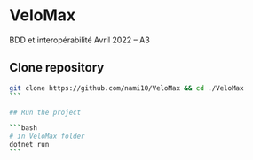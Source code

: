 # VeloMax

BDD et interopérabilité Avril 2022 – A3

## Clone repository

````bash
git clone https://github.com/nami10/VeloMax && cd ./VeloMax
```

## Run the project

```bash
# in VeloMax folder
dotnet run
```

